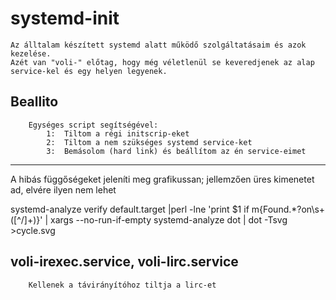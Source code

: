 # systemd-init
	Az álltalam készített systemd alatt működő szolgáltatásaim és azok kezelése.
	Azét van "voli-" előtag, hogy még véletlenül se keveredjenek az alap service-kel és egy helyen legyenek.

##	Beallito
		Egységes script segítségével: 
		    1:	Tiltom a régi initscrip-eket
		    2:	Tiltom a nem szükséges systemd service-ket
		    3:	Bemásolom (hard link) és beállítom az én service-eimet


---------------------------
A hibás függőségeket jeleníti meg grafikussan; jellemzően üres kimenetet ad, elvére ilyen nem lehet

systemd-analyze verify default.target |perl -lne 'print $1 if m{Found.*?on\s+([^/]+)}' | xargs --no-run-if-empty systemd-analyze dot | dot -Tsvg >cycle.svg


##	voli-irexec.service, voli-lirc.service
		Kellenek a távirányítóhoz tiltja a lirc-et


